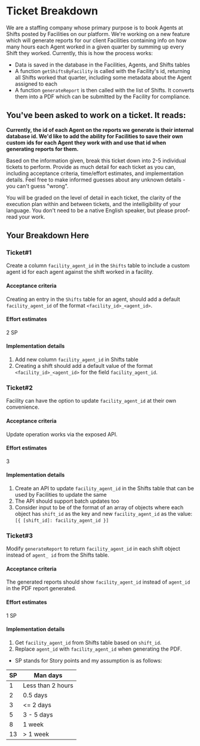 # Ticket Breakdown
We are a staffing company whose primary purpose is to book Agents at Shifts posted by Facilities on our platform. We're working on a new feature which will generate reports for our client Facilities containing info on how many hours each Agent worked in a given quarter by summing up every Shift they worked. Currently, this is how the process works:

- Data is saved in the database in the Facilities, Agents, and Shifts tables
- A function `getShiftsByFacility` is called with the Facility's id, returning all Shifts worked that quarter, including some metadata about the Agent assigned to each
- A function `generateReport` is then called with the list of Shifts. It converts them into a PDF which can be submitted by the Facility for compliance.

## You've been asked to work on a ticket. It reads:

**Currently, the id of each Agent on the reports we generate is their internal database id. We'd like to add the ability for Facilities to save their own custom ids for each Agent they work with and use that id when generating reports for them.**


Based on the information given, break this ticket down into 2-5 individual tickets to perform. Provide as much detail for each ticket as you can, including acceptance criteria, time/effort estimates, and implementation details. Feel free to make informed guesses about any unknown details - you can't guess "wrong".


You will be graded on the level of detail in each ticket, the clarity of the execution plan within and between tickets, and the intelligibility of your language. You don't need to be a native English speaker, but please proof-read your work.

## Your Breakdown Here

### Ticket#1

Create a column `facility_agent_id` in the `Shifts` table to include a custom agent id for each agent against the shift worked in a facility.

#### Acceptance criteria

Creating an entry in the `Shifts` table for an agent, should add a default `facility_agent_id` of the format `<facility_id>_<agent_id>`.


#### Effort estimates

2 SP


#### Implementation details

1. Add new column `facility_agent_id` in Shifts table
2. Creating a shift should add a default value of the format `<facility_id>_<agent_id>` for the field `facility_agent_id`.


### Ticket#2

Facility can have the option to update `facility_agent_id` at their own convenience. 

#### Acceptance criteria

Update operation works via the exposed API.


#### Effort estimates

3


#### Implementation details

1. Create an API to update `facility_agent_id` in the Shifts table that can be used by Facilities to update the same
2. The API should support batch updates too
3. Consider input to be of the format of an array of objects where each object has `shift_id` as the key and new `facility_agent_id` as the value: `[{ [shift_id]: facility_agent_id }]`

### Ticket#3

Modify `generateReport` to return `facility_agent_id` in each shift object instead of `agent_ id` from the Shifts table.

#### Acceptance criteria

The generated reports should show `facility_agent_id` instead of `agent_id` in the PDF report generated.

#### Effort estimates

1 SP

#### Implementation details

1. Get `facility_agent_id` from Shifts table based on `shift_id`.
2. Replace `agent_id` with `facility_agent_id` when generating the PDF.

* SP stands for Story points and my assumption is as follows:

| SP | Man days |
| - | - |
| 1 | Less than 2 hours |
| 2 | 0.5 days |
| 3 | <= 2 days |
| 5 | 3 - 5 days |
| 8 | 1 week |
| 13 | > 1 week |

